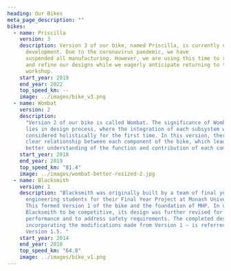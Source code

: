 ```yaml
---
heading: Our Bikes
meta_page_description: ""
bikes:
  - name: Priscilla
    version: 3
    description: Version 3 of our bike, named Priscilla, is currently under
      development. Due to the coronavirus pandemic, we have
      suspended all manufacturing. However, we are using this time to research
      and refine our designs while we eagerly anticipate returning to the
      workshop.
    start_year: 2019
    end_year: 2022
    top_speed_km: --
    image: ../images/bike_v3.png
  - name: Wombat
    version: 2
    description:
      "Version 2 of our bike is called Wombat. The significance of Wombat
      lies in design process, where the integration of each subsystem was
      considered holistically for the first time. In this version, there was a
      clear relationship between each component of the bike, which lead to a
      better understanding of the function and contribution of each component. "
    start_year: 2018
    end_year: 2019
    top_speed_km: "81.4"
    image: ../images/wombat-better-resized-2.jpg
  - name: Blacksmith
    version: 1
    description: "Blacksmith was originally built by a team of final year
      engineering students for their Final Year Project at Monash University.
      This formed Version 1 of the bike and the foundation of MHP. In order for
      Blacksmith to be competitive, its design was further revised for better
      performance and to address safety requirements. The completed design –
      incorporating the modifications made from Version 1 – is referred to as
      Version 1.5. "
    start_year: 2014
    end_year: 2018
    top_speed_km: "64.8"
    image: ../images/bike_v1.png
---
```

